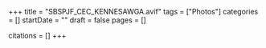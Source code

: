 +++
title = "SBSPJF_CEC_KENNESAWGA.avif"
tags = ["Photos"]
categories = []
startDate = ""
draft = false
pages = []

citations = []
+++
